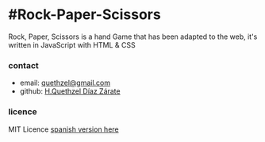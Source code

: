 #Rock-Paper-Scissors
===================
Rock, Paper, Scissors is a hand Game that has been adapted to the web, it's written in JavaScript with HTML & CSS


### contact
- email:	<quethzel@gmail.com>
- github:	[H.Quethzel Díaz Zárate](https://github.com/Quethzel/Rock-Paper-Scissors)

### licence
MIT Licence [spanish version here](http://es.wikipedia.org/wiki/MIT_License)
